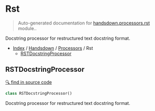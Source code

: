 # Rst

> Auto-generated documentation for [handsdown.processors.rst](../../../handsdown/processors/rst.py) module..

Docstring processor for restructured text docstring format.

- [Index](../../README.md#modules) / [Handsdown](../index.md#handsdown) / [Processors](index.md#processors) / Rst
  - [RSTDocstringProcessor](#rstdocstringprocessor)

## RSTDocstringProcessor

[🔍 find in source code](https://github.com/vemel/handsdown/blob/master/handsdown/processors/rst.py#L10)

```python
class RSTDocstringProcessor()
```

Docstring processor for restructured text docstring format.
